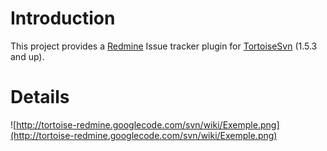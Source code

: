 # Introduction #

This project provides a [Redmine](http://www.redmine.org/) Issue tracker plugin for [TortoiseSvn](http://tortoisesvn.tigris.org/) (1.5.3 and up).

# Details #

![http://tortoise-redmine.googlecode.com/svn/wiki/Exemple.png](http://tortoise-redmine.googlecode.com/svn/wiki/Exemple.png)